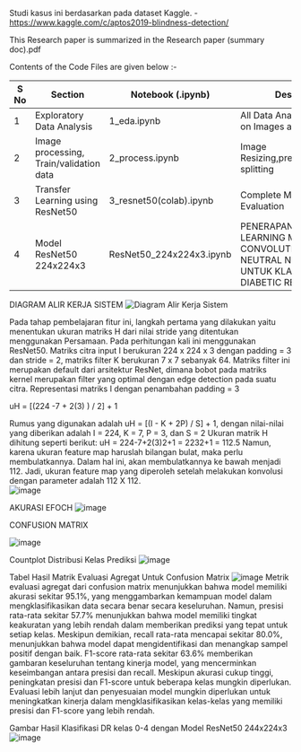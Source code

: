 Studi kasus ini berdasarkan pada dataset Kaggle. - https://www.kaggle.com/c/aptos2019-blindness-detection/


This Research paper is summarized in the Research paper (summary doc).pdf

Contents of the Code Files are given below :-

| S No | Section  | Notebook (.ipynb) | Description | 
| ----  | --------- | --------- | --------- |
| 1 | Exploratory Data Analysis | 1_eda.ipynb | All Data Analysis & Insights on Images and classes |
| 2 | Image processing, Train/validation data | 2_process.ipynb | Image Resizing,preprocessing,data splitting |
| 3 | Transfer Learning using ResNet50 | 3_resnet50(colab).ipynb | Complete Model and Evaluation |
| 4 | Model ResNet50 224x224x3 | ResNet50_224x224x3.ipynb | PENERAPAN DEEP LEARNING MENGGUNAKAN CONVOLUTIONAL NEUTRAL NETWORK (CNN) UNTUK KLASIFIKASI DIABETIC RETINOPATHY |

DIAGRAM ALIR KERJA SISTEM
![Diagram Alir Kerja Sistem](https://github.com/wisnu45/KLASIFIKASI-DIABETIC-RETINOPATHY/assets/45603735/93f51aa2-a261-4dd1-9ff4-89ced578f512)

Pada tahap pembelajaran fitur ini, langkah pertama yang dilakukan yaitu menentukan ukuran matriks H dari nilai stride yang ditentukan menggunakan Persamaan. Pada perhitungan kali ini menggunakan ResNet50. Matriks citra input I berukuran 224 x 224 x 3 dengan padding = 3 dan stride = 2, matriks filter K berukuran 7 x 7 sebanyak 64. Matriks filter ini merupakan default dari arsitektur ResNet, dimana bobot pada matriks kernel merupakan filter yang optimal dengan edge detection pada suatu citra. Representasi matriks I dengan penambahan padding = 3 

uH = [(224 -7 + 2(3) ) / 2] + 1

Rumus yang digunakan adalah uH = [(I - K + 2P) / S] + 1, dengan nilai-nilai yang diberikan adalah I = 224, K = 7, P = 3, dan S = 2 
Ukuran matrik H dihitung seperti berikut: 
uH 	= 224-7+2(3)2+1
		= 2232+1
    = 112.5
Namun, karena ukuran feature map haruslah bilangan bulat, maka perlu membulatkannya. Dalam hal ini, akan membulatkannya ke bawah menjadi 112. Jadi, ukuran feature map yang diperoleh setelah melakukan konvolusi dengan parameter adalah 112 X 112.  
![image](https://github.com/wisnu45/KLASIFIKASI-DIABETIC-RETINOPATHY/assets/45603735/47f46df8-fd78-487b-b04b-79a7605dd38b)


AKURASI EFOCH 
![image](https://github.com/wisnu45/KLASIFIKASI-DIABETIC-RETINOPATHY/assets/45603735/f454578e-d713-4c62-8aba-0a7d19cb5c2f)

CONFUSION MATRIX

![image](https://github.com/wisnu45/KLASIFIKASI-DIABETIC-RETINOPATHY/assets/45603735/438fee0e-ed28-4437-bba5-e4e63136e392)

Countplot Distribusi Kelas Prediksi
![image](https://github.com/wisnu45/KLASIFIKASI-DIABETIC-RETINOPATHY/assets/45603735/51124e8a-862b-468c-b0d8-b7acd054883b)

Tabel Hasil Matrik Evaluasi Agregat Untuk Confusion Matrix
![image](https://github.com/wisnu45/KLASIFIKASI-DIABETIC-RETINOPATHY/assets/45603735/48f7ab71-6adc-4eb6-b77c-8152c3f3c28e)
Metrik evaluasi agregat dari confusion matrix menunjukkan bahwa model memiliki akurasi sekitar 95.1%, yang menggambarkan kemampuan model dalam mengklasifikasikan data secara benar secara keseluruhan. Namun, presisi rata-rata sekitar 57.7% menunjukkan bahwa model memiliki tingkat keakuratan yang lebih rendah dalam memberikan prediksi yang tepat untuk setiap kelas. Meskipun demikian, recall rata-rata mencapai sekitar 80.0%, menunjukkan bahwa model dapat mengidentifikasi dan menangkap sampel positif dengan baik. F1-score rata-rata sekitar 63.6% memberikan gambaran keseluruhan tentang kinerja model, yang mencerminkan keseimbangan antara presisi dan recall. Meskipun akurasi cukup tinggi, peningkatan presisi dan F1-score untuk beberapa kelas mungkin diperlukan. Evaluasi lebih lanjut dan penyesuaian model mungkin diperlukan untuk meningkatkan kinerja dalam mengklasifikasikan kelas-kelas yang memiliki presisi dan F1-score yang lebih rendah. 

Gambar Hasil Klasifikasi DR kelas 0-4 dengan Model ResNet50 244x224x3
![image](https://github.com/wisnu45/KLASIFIKASI-DIABETIC-RETINOPATHY/assets/45603735/a4ff040a-7979-4e78-9ce0-b828d15a1059)


